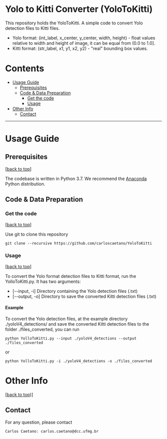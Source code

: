 # Yolo to Kitti Converter (YoloToKitti)

This repository holds the YoloToKitti. A simple code to convert Yolo detection files to Kitti files.
- Yolo format: (int_label, x_center, y_center, width, height) - float values relative to width and height of image, it can be equal from (0.0 to 1.0].
- Kitti format: (str_label, x1, y1, x2, y2) - "real" bounding box values.

# Contents
* [Usage Guide](#usage-guide)
  * [Prerequisites](#prerequisites)
  * [Code & Data Preparation](#code--data-preparation)
    * [Get the code](#get-the-code)
    * [Usage](#usage)
* [Other Info](#other-info)
  * [Contact](#contact)

----
# Usage Guide

## Prerequisites
[[back to top](#Yolo-to-Kitti-Converter-(YoloToKitti))]

The codebase is written in Python 3.7. We recommend the [Anaconda][anaconda] Python distribution.

## Code & Data Preparation

### Get the code
[[back to top](#Yolo-to-Kitti-Converter-(YoloToKitti))]

Use git to clone this repository
```
git clone --recursive https://github.com/carloscaetano/YoloToKitti
```

### Usage
[[back to top](#Yolo-to-Kitti-Converter-(YoloToKitti))]

To convert the Yolo format detection files to Kitti format, run the YolloToKitti.py. It has two arguments:
- [--input, -i] Directory containing the Yolo detection files (.txt)
- [--output, -o] Directory to save the converted Kitti detection files (.txt)

#### Example
To convert the Yolo detection files, at the example directory ./yoloV4_detections/ and save the converted Kitti detection files to the folder ./files_converted, you can run
```
python YolloToKitti.py --input ./yoloV4_detections --output ./files_converted
```
or
```
python YolloToKitti.py -i ./yoloV4_detections -o ./files_converted
```

# Other Info
[[back to top](#Yolo-to-Kitti-Converter-(YoloToKitti)))]

## Contact
For any question, please contact
```
Carlos Caetano: carlos.caetano@dcc.ufmg.br
```

[anaconda]:https://www.continuum.io/downloads